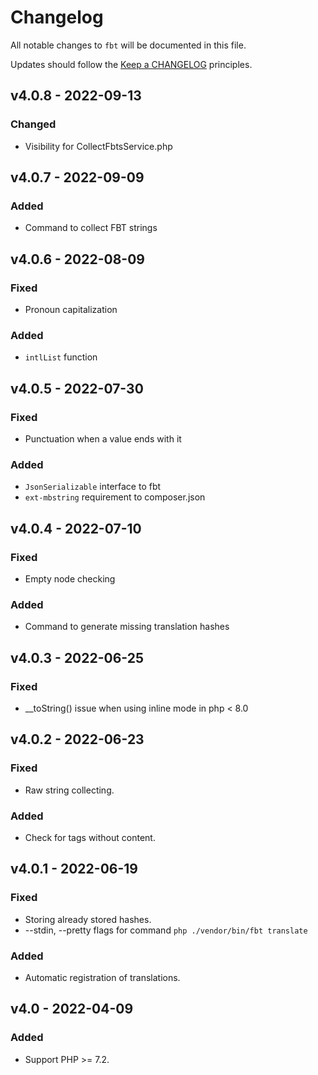 # Changelog

All notable changes to `fbt` will be documented in this file.

Updates should follow the [Keep a CHANGELOG](http://keepachangelog.com/) principles.

## v4.0.8 - 2022-09-13
### Changed
- Visibility for CollectFbtsService.php

## v4.0.7 - 2022-09-09
### Added
- Command to collect FBT strings

## v4.0.6 - 2022-08-09
### Fixed
- Pronoun capitalization

### Added
- `intlList` function

## v4.0.5 - 2022-07-30
### Fixed
- Punctuation when a value ends with it

### Added
- `JsonSerializable` interface to fbt
- `ext-mbstring` requirement to composer.json

## v4.0.4 - 2022-07-10
### Fixed
- Empty node checking

### Added
- Command to generate missing translation hashes

## v4.0.3 - 2022-06-25
### Fixed
- __toString() issue when using inline mode in php < 8.0

## v4.0.2 - 2022-06-23

### Fixed
- Raw string collecting.

### Added
- Check for tags without content.

## v4.0.1 - 2022-06-19

### Fixed
- Storing already stored hashes.
- --stdin, --pretty flags for command `php ./vendor/bin/fbt translate`

### Added
- Automatic registration of translations.

## v4.0 - 2022-04-09

### Added
- Support PHP >= 7.2.
